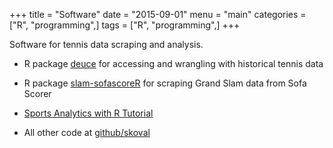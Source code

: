 +++
title = "Software"
date = "2015-09-01"
menu = "main"
categories = ["R", "programming",]
tags = ["R", "programming",]
+++

Software for tennis data scraping and analysis.

* R package [deuce](https://github.com/skoval/deuce) for accessing and wrangling with historical tennis data

* R package [slam-sofascoreR](https://github.com/skoval/slam-sofascoreR) for scraping Grand Slam data from Sofa Scorer

* [Sports Analytics with R Tutorial](https://github.com/skoval/MeDaScIn2018)

* All other code at [github/skoval](https://github.com/skoval/)